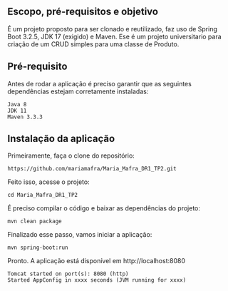 ## Escopo, pré-requisitos e objetivo
É um projeto proposto para ser clonado e reutilizado, faz uso de Spring Boot 3.2.5, JDK 17 (exigido) e Maven.
Ese é um projeto universitario para criação de um CRUD simples para uma classe de Produto.

## Pré-requisito

Antes de rodar a aplicação é preciso garantir que as seguintes dependências estejam corretamente instaladas:
```
Java 8
JDK 11
Maven 3.3.3 
```

## Instalação da aplicação

Primeiramente, faça o clone do repositório:
```
https://github.com/mariamafra/Maria_Mafra_DR1_TP2.git
```
Feito isso, acesse o projeto:
```
cd Maria_Mafra_DR1_TP2
```
É preciso compilar o código e baixar as dependências do projeto:
```
mvn clean package
```
Finalizado esse passo, vamos iniciar a aplicação:
```
mvn spring-boot:run
```
Pronto. A aplicação está disponível em http://localhost:8080
```
Tomcat started on port(s): 8080 (http)
Started AppConfig in xxxx seconds (JVM running for xxxx)
```

